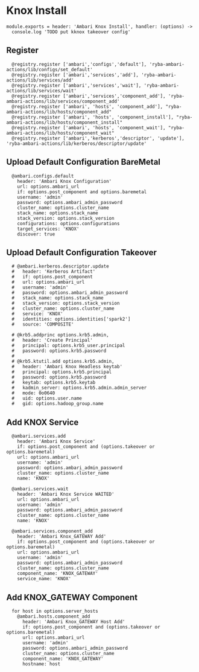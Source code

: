 
# Knox Install

    module.exports = header: 'Ambari Knox Install', handler: (options) ->
      console.log 'TODO put kknox takeover config'

## Register

      @registry.register ['ambari','configs','default'], 'ryba-ambari-actions/lib/configs/set_default'
      @registry.register ['ambari','services','add'], 'ryba-ambari-actions/lib/services/add'
      @registry.register ['ambari','services','wait'], 'ryba-ambari-actions/lib/services/wait'
      @registry.register ['ambari','services','component_add'], 'ryba-ambari-actions/lib/services/component_add'
      @registry.register ['ambari', 'hosts', 'component_add'], "ryba-ambari-actions/lib/hosts/component_add"
      @registry.register ['ambari', 'hosts', 'component_install'], "ryba-ambari-actions/lib/hosts/component_install"
      @registry.register ['ambari', 'hosts', 'component_wait'], "ryba-ambari-actions/lib/hosts/component_wait"
      @registry.register ['ambari','kerberos','descriptor', 'update'], 'ryba-ambari-actions/lib/kerberos/descriptor/update'


## Upload Default Configuration BareMetal

      @ambari.configs.default
        header: 'Ambari Knox Configuration'
        url: options.ambari_url
        if: options.post_component and options.baremetal
        username: 'admin'
        password: options.ambari_admin_password
        cluster_name: options.cluster_name
        stack_name: options.stack_name
        stack_version: options.stack_version
        configurations: options.configurations
        target_services: 'KNOX'
        discover: true

## Upload Default Configuration Takeover

      # @ambari.kerberos.descriptor.update
      #   header: 'Kerberos Artifact'
      #   if: options.post_component
      #   url: options.ambari_url
      #   username: 'admin'
      #   password: options.ambari_admin_password
      #   stack_name: options.stack_name
      #   stack_version: options.stack_version
      #   cluster_name: options.cluster_name
      #   service: 'KNOX'
      #   identities: options.identities['spark2']
      #   source: 'COMPOSITE'

      # @krb5.addprinc options.krb5.admin,
      #   header: 'Create Principal'
      #   principal: options.krb5_user.principal
      #   password: options.krb5.password
      # 
      # @krb5.ktutil.add options.krb5.admin,
      #   header: 'Ambari Knox Headless keytab'
      #   principal: options.krb5.principal
      #   password: options.krb5.password
      #   keytab: options.krb5.keytab
      #   kadmin_server: options.krb5.admin.admin_server
      #   mode: 0o0640
      #   uid: options.user.name
      #   gid: options.hadoop_group.name 

## Add KNOX Service

      @ambari.services.add
        header: 'Ambari Knox Service'
        if: options.post_component and (options.takeover or options.baremetal)
        url: options.ambari_url
        username: 'admin'
        password: options.ambari_admin_password
        cluster_name: options.cluster_name
        name: 'KNOX'

      @ambari.services.wait
        header: 'Ambari Knox Service WAITED'
        url: options.ambari_url
        username: 'admin'
        password: options.ambari_admin_password
        cluster_name: options.cluster_name
        name: 'KNOX'

      @ambari.services.component_add
        header: 'Ambari Knox_GATEWAY Add'
        if: options.post_component and (options.takeover or options.baremetal)
        url: options.ambari_url
        username: 'admin'
        password: options.ambari_admin_password
        cluster_name: options.cluster_name
        component_name: 'KNOX_GATEWAY'
        service_name: 'KNOX'

## Add KNOX_GATEWAY Component

      for host in options.server_hosts
        @ambari.hosts.component_add
          header: 'Ambari Knox_GATEWAY Host Add'
          if: options.post_component and (options.takeover or options.baremetal)
          url: options.ambari_url
          username: 'admin'
          password: options.ambari_admin_password
          cluster_name: options.cluster_name
          component_name: 'KNOX_GATEWAY'
          hostname: host

